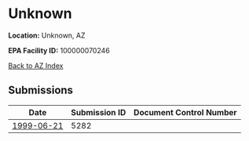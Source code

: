 # Unknown

**Location:** Unknown, AZ

**EPA Facility ID:** 100000070246

[Back to AZ Index](../../index.md)

## Submissions

| Date | Submission ID | Document Control Number |
|------|--------------|-------------------------|
| [1999-06-21](submissions/5282.md) | 5282 |  |
